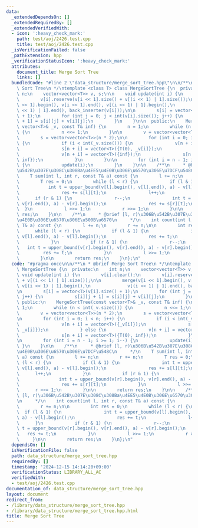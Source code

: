 ```yaml
---
data:
  _extendedDependsOn: []
  _extendedRequiredBy: []
  _extendedVerifiedWith:
  - icon: ':heavy_check_mark:'
    path: test/aoj/2426.test.cpp
    title: test/aoj/2426.test.cpp
  _isVerificationFailed: false
  _pathExtension: hpp
  _verificationStatusIcon: ':heavy_check_mark:'
  attributes:
    document_title: Merge Sort Tree
    links: []
  bundledCode: "#line 2 \"data_structure/merge_sort_tree.hpp\"\n\n/**\n * @brief Merge\
    \ Sort Tree\n */\ntemplate <class T> class MergeSortTree {\n  private:\n    int\
    \ n;\n    vector<vector<T>> v, s;\n\n    void update(int i) {\n        v[i].clear();\n\
    \        v[i].reserve(v[i << 1].size() + v[(i << 1) | 1].size());\n\n        merge(v[i\
    \ << 1].begin(), v[i << 1].end(), v[(i << 1) | 1].begin(),\n              v[(i\
    \ << 1) | 1].end(), back_inserter(v[i]));\n\n        s[i] = vector<T>(v[i].size()\
    \ + 1);\n        for (int j = 0; j < int(v[i].size()); j++) {\n            s[i][j\
    \ + 1] = s[i][j] + v[i][j];\n        }\n    }\n\n  public:\n    MergeSortTree(const\
    \ vector<T>& _v, const T& inf) {\n        n = 1;\n        while (n < int(_v.size()))\
    \ {\n            n <<= 1;\n        }\n\n        v = vector<vector<T>>(n * 2);\n\
    \        s = vector<vector<T>>(n * 2);\n\n        for (int i = 0; i < n; i++)\
    \ {\n            if (i < int(_v.size())) {\n                v[n + i] = vector<T>({_v[i]});\n\
    \                s[n + i] = vector<T>({T(0), _v[i]});\n            } else {\n\
    \                v[n + i] = vector<T>({inf});\n                s[n + i] = vector<T>({T(0),\
    \ inf});\n            }\n        }\n\n        for (int i = n - 1; i >= 1; i--)\
    \ {\n            update(i);\n        }\n    }\n\n    /**\n     * @brief [l, r)\u306B\
    \u542B\u307E\u308C\u308Ba\u4EE5\u4E0B\u306E\u6570\u306E\u7DCF\u548C\n     */\n\
    \    T sum(int l, int r, const T& a) const {\n        l += n;\n        r += n;\n\
    \        T res = 0;\n        while (l < r) {\n            if (l & 1) {\n     \
    \           int t = upper_bound(v[l].begin(), v[l].end(), a) - v[l].begin();\n\
    \                res += s[l][t];\n                l++;\n            }\n      \
    \      if (r & 1) {\n                r--;\n                int t = upper_bound(v[r].begin(),\
    \ v[r].end(), a) - v[r].begin();\n                res += s[r][t];\n          \
    \  }\n            l >>= 1;\n            r >>= 1;\n        }\n\n        return\
    \ res;\n    }\n\n    /**\n     * @brief [l, r)\u306B\u542B\u307E\u308C\u308Ba\u4EE5\
    \u4E0B\u306E\u6570\u306E\u500B\u6570\n     */\n    int count(int l, int r, const\
    \ T& a) const {\n        l += n;\n        r += n;\n\n        int res = 0;\n  \
    \      while (l < r) {\n            if (l & 1) {\n                int t = upper_bound(v[l].begin(),\
    \ v[l].end(), a) - v[l].begin();\n                res += t;\n                l++;\n\
    \            }\n            if (r & 1) {\n                r--;\n             \
    \   int t = upper_bound(v[r].begin(), v[r].end(), a) - v[r].begin();\n       \
    \         res += t;\n            }\n            l >>= 1;\n            r >>= 1;\n\
    \        }\n\n        return res;\n    }\n};\n"
  code: "#pragma once\n\n/**\n * @brief Merge Sort Tree\n */\ntemplate <class T> class\
    \ MergeSortTree {\n  private:\n    int n;\n    vector<vector<T>> v, s;\n\n   \
    \ void update(int i) {\n        v[i].clear();\n        v[i].reserve(v[i << 1].size()\
    \ + v[(i << 1) | 1].size());\n\n        merge(v[i << 1].begin(), v[i << 1].end(),\
    \ v[(i << 1) | 1].begin(),\n              v[(i << 1) | 1].end(), back_inserter(v[i]));\n\
    \n        s[i] = vector<T>(v[i].size() + 1);\n        for (int j = 0; j < int(v[i].size());\
    \ j++) {\n            s[i][j + 1] = s[i][j] + v[i][j];\n        }\n    }\n\n \
    \ public:\n    MergeSortTree(const vector<T>& _v, const T& inf) {\n        n =\
    \ 1;\n        while (n < int(_v.size())) {\n            n <<= 1;\n        }\n\n\
    \        v = vector<vector<T>>(n * 2);\n        s = vector<vector<T>>(n * 2);\n\
    \n        for (int i = 0; i < n; i++) {\n            if (i < int(_v.size())) {\n\
    \                v[n + i] = vector<T>({_v[i]});\n                s[n + i] = vector<T>({T(0),\
    \ _v[i]});\n            } else {\n                v[n + i] = vector<T>({inf});\n\
    \                s[n + i] = vector<T>({T(0), inf});\n            }\n        }\n\
    \n        for (int i = n - 1; i >= 1; i--) {\n            update(i);\n       \
    \ }\n    }\n\n    /**\n     * @brief [l, r)\u306B\u542B\u307E\u308C\u308Ba\u4EE5\
    \u4E0B\u306E\u6570\u306E\u7DCF\u548C\n     */\n    T sum(int l, int r, const T&\
    \ a) const {\n        l += n;\n        r += n;\n        T res = 0;\n        while\
    \ (l < r) {\n            if (l & 1) {\n                int t = upper_bound(v[l].begin(),\
    \ v[l].end(), a) - v[l].begin();\n                res += s[l][t];\n          \
    \      l++;\n            }\n            if (r & 1) {\n                r--;\n \
    \               int t = upper_bound(v[r].begin(), v[r].end(), a) - v[r].begin();\n\
    \                res += s[r][t];\n            }\n            l >>= 1;\n      \
    \      r >>= 1;\n        }\n\n        return res;\n    }\n\n    /**\n     * @brief\
    \ [l, r)\u306B\u542B\u307E\u308C\u308Ba\u4EE5\u4E0B\u306E\u6570\u306E\u500B\u6570\
    \n     */\n    int count(int l, int r, const T& a) const {\n        l += n;\n\
    \        r += n;\n\n        int res = 0;\n        while (l < r) {\n          \
    \  if (l & 1) {\n                int t = upper_bound(v[l].begin(), v[l].end(),\
    \ a) - v[l].begin();\n                res += t;\n                l++;\n      \
    \      }\n            if (r & 1) {\n                r--;\n                int\
    \ t = upper_bound(v[r].begin(), v[r].end(), a) - v[r].begin();\n             \
    \   res += t;\n            }\n            l >>= 1;\n            r >>= 1;\n   \
    \     }\n\n        return res;\n    }\n};\n"
  dependsOn: []
  isVerificationFile: false
  path: data_structure/merge_sort_tree.hpp
  requiredBy: []
  timestamp: '2024-12-15 14:14:20+09:00'
  verificationStatus: LIBRARY_ALL_AC
  verifiedWith:
  - test/aoj/2426.test.cpp
documentation_of: data_structure/merge_sort_tree.hpp
layout: document
redirect_from:
- /library/data_structure/merge_sort_tree.hpp
- /library/data_structure/merge_sort_tree.hpp.html
title: Merge Sort Tree
---
```

